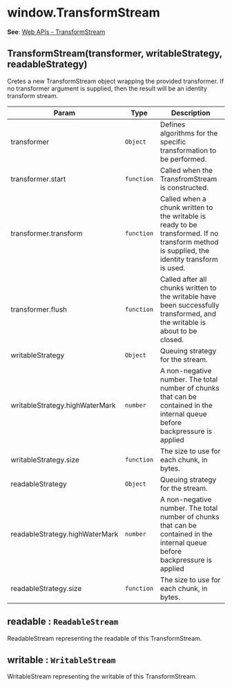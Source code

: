 
<a name="transformstream" id="transformstream"></a>

# window.TransformStream
**See**: [Web APIs - TransformStream](https://developer.mozilla.org/en-US/docs/Web/API/TransformStream)  


<a name="new-transformstream-new" id="new-transformstream-new"></a>

## TransformStream(transformer, writableStrategy, readableStrategy)
Cretes a new TransformStream object wrapping the provided transformer.
If no transformer argument is supplied, then the result will be an identity transform stream.


| Param | Type | Description |
| --- | --- | --- |
| transformer | `Object` | Defines algorithms for the specific transformation to be performed. |
| transformer.start | `function` | Called when the TransfromStream is constructed. |
| transformer.transform | `function` | Called when a chunk written to the writable is ready to be transformed.          If no transform method is supplied, the identity transform is used. |
| transformer.flush | `function` | Called after all chunks written to the writable have been successfully transformed,          and the writable is about to be closed. |
| writableStrategy | `Object` | Queuing strategy for the stream. |
| writableStrategy.highWaterMark | `number` | A non-negative number.          The total number of chunks that can be contained in the internal queue before backpressure is applied |
| writableStrategy.size | `function` | The size to use for each chunk, in bytes. |
| readableStrategy | `Object` | Queuing strategy for the stream. |
| readableStrategy.highWaterMark | `number` | A non-negative number.          The total number of chunks that can be contained in the internal queue before backpressure is applied |
| readableStrategy.size | `function` | The size to use for each chunk, in bytes. |



<a name="transformstream-readable" id="transformstream-readable"></a>

## readable : `ReadableStream`
ReadableStream representing the readable of this TransformStream.



<a name="transformstream-writable" id="transformstream-writable"></a>

## writable : `WritableStream`
WritableStream representing the writable of this TransformStream.


  
